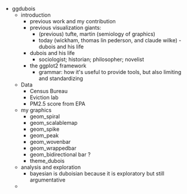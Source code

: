 - ggdubois
  - introduction
    - previous work and my contribution
    - previous visualization giants:
      - (previous) tufte, martin (semiology of graphics)
      - today (wickham, thomas lin pederson, and claude wilke) - dubois
        and his life
    - dubois and his life
      - sociologist; historian; philosopher; novelist
    - the ggplot2 framework
      - grammar: how it's useful to provide tools, but also limiting and
        standardizing
  - Data
    - Census Bureau
    - Eviction lab
    - PM2.5 score from EPA
  - my graphics
    - geom_spiral
    - geom_scalablemap
    - geom_spike
    - geom_peak
    - geom_wovenbar
    - geom_wrappedbar
    - geom_bidirectional bar ?
    - theme_dubois
  - analysis and exploration
    - bayesian is duboisian because it is exploratory but still
      argumentative
  -
